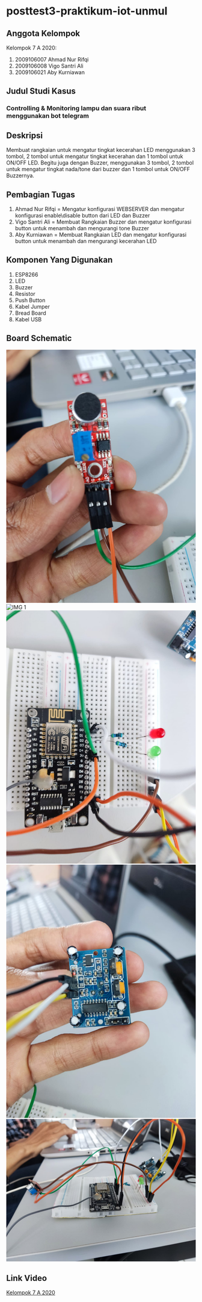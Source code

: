 # posttest3-praktikum-iot-unmul

## Anggota Kelompok
Kelompok 7 A 2020:
1. 2009106007 Ahmad Nur Rifqi
2. 2009106008 Vigo Santri Ali
3. 2009106021 Aby Kurniawan

## Judul Studi Kasus
### Controlling & Monitoring lampu dan suara ribut menggunakan bot telegram

## Deskripsi
Membuat rangkaian untuk mengatur tingkat kecerahan LED menggunakan 3 tombol, 2 tombol untuk mengatur tingkat kecerahan dan 1 tombol untuk ON/OFF LED. Begitu juga dengan Buzzer, menggunakan 3 tombol, 2 tombol untuk mengatur tingkat nada/tone dari buzzer dan 1 tombol untuk ON/OFF Buzzernya.

## Pembagian Tugas
1. Ahmad Nur Rifqi = Mengatur konfigurasi WEBSERVER dan mengatur konfigurasi enable\disable button dari LED dan Buzzer 
2. Vigo Santri Ali = Membuat Rangkaian Buzzer dan mengatur konfigurasi button untuk menambah dan mengurangi tone Buzzer
3. Aby Kurniawan = Membuat Rangkaian LED dan mengatur konfigurasi button untuk menambah dan mengurangi kecerahan LED

## Komponen Yang Digunakan
1. ESP8266
2. LED
3. Buzzer
4. Resistor
5. Push Button
6. Kabel Jumper
7. Bread Board
8. Kabel USB

## Board Schematic

![IMG 1](img1.jpg)
![IMG 1](img2jpg)
![IMG 1](img3.jpg)
![IMG 1](img4.jpg)
![IMG 1](img5.jpg)

## Link Video
<a href="https://drive.google.com/file/d/1ZfSmqUV5rtPVA_r8M9dv6_qLtPy5BjVF/view?usp=sharing">Kelompok 7 A 2020</a>
